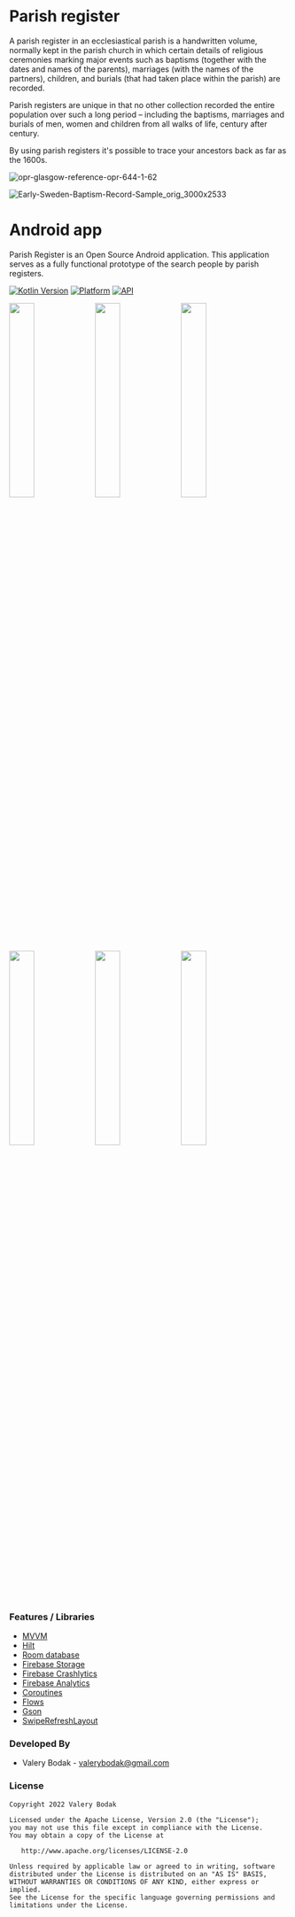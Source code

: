 # Parish register

A parish register in an ecclesiastical parish is a handwritten volume, normally kept in the parish church in which certain details of religious ceremonies marking major events such as baptisms (together with the dates and names of the parents), marriages (with the names of the partners), children, and burials (that had taken place within the parish) are recorded.

Parish registers are unique in that no other collection recorded the entire population over such a long period – including the baptisms, marriages and burials of men, women and children from all walks of life, century after century.

By using parish registers it's possible to trace your ancestors back as far as the 1600s.

![opr-glasgow-reference-opr-644-1-62](https://user-images.githubusercontent.com/26433088/198077353-e7f836dd-1fe3-4dd1-9543-763d8a2a1793.jpeg)

![Early-Sweden-Baptism-Record-Sample_orig_3000x2533](https://user-images.githubusercontent.com/26433088/205245939-a1673f46-3001-4b31-ba7c-09302c876372.jpg)

# Android app

Parish Register is an Open Source Android application. This application serves as a fully functional prototype of the search people by parish registers.

[![Kotlin Version](https://img.shields.io/badge/Kotlin-v1.6.21-blue.svg)](https://kotlinlang.org) [![Platform](https://img.shields.io/badge/Platform-Android-green.svg?style=flat)](https://www.android.com/) [![API](https://img.shields.io/badge/API-23%2B-brightgreen.svg?style=flat)](https://android-arsenal.com/api?level=21) 

<img src="https://user-images.githubusercontent.com/26433088/201077882-bccf4433-b934-4f79-8f11-697916c54e2f.jpg" width="30%"></img> <img src="https://user-images.githubusercontent.com/26433088/201077885-0114a3e2-e45f-4127-815f-3bb079c4482c.jpg" width="30%"></img> <img src="https://user-images.githubusercontent.com/26433088/201077887-377125e1-06d8-452d-8009-8e8d5a401251.jpg" width="30%"></img> <img src="https://user-images.githubusercontent.com/26433088/201077889-a6af344a-2ef7-4779-a220-f5efdb88da80.jpg" width="30%"></img> <img src="https://user-images.githubusercontent.com/26433088/201077890-6cea6868-70a7-4329-819e-c89b04fcb9c4.jpg" width="30%"></img> <img src="https://user-images.githubusercontent.com/26433088/201077891-e61b0906-38cc-4f5d-adb5-4a7f1de80b5f.jpg" width="30%"></img>

### Features / Libraries

- [MVVM](https://www.digitalocean.com/community/tutorials/android-mvvm-design-pattern)
- [Hilt](https://developer.android.com/training/dependency-injection/hilt-android)
- [Room database](https://developer.android.com/training/data-storage/room)
- [Firebase Storage](https://firebase.google.com/docs/storage)
- [Firebase Crashlytics](https://firebase.google.com/docs/crashlytics)
- [Firebase Analytics](https://firebase.google.com/docs/analytics)
- [Coroutines](https://kotlinlang.org/docs/coroutines-overview.html)
- [Flows](https://developer.android.com/kotlin/flow)
- [Gson](https://github.com/google/gson)
- [SwipeRefreshLayout](https://developer.android.com/jetpack/androidx/releases/swiperefreshlayout)

### Developed By

* Valery Bodak  - <valerybodak@gmail.com> 

### License

    Copyright 2022 Valery Bodak

    Licensed under the Apache License, Version 2.0 (the "License");
    you may not use this file except in compliance with the License.
    You may obtain a copy of the License at

       http://www.apache.org/licenses/LICENSE-2.0

    Unless required by applicable law or agreed to in writing, software
    distributed under the License is distributed on an "AS IS" BASIS,
    WITHOUT WARRANTIES OR CONDITIONS OF ANY KIND, either express or implied.
    See the License for the specific language governing permissions and
    limitations under the License.
